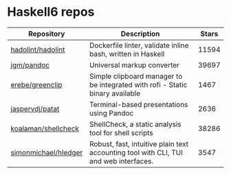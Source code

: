 # Haskell6 repos

| Repository                                                      | Description                                                                          | Stars |
| --------------------------------------------------------------- | ------------------------------------------------------------------------------------ | ----- |
| [hadolint/hadolint](https://github.com/hadolint/hadolint)       | Dockerfile linter, validate inline bash, written in Haskell                          | 11594 |
| [jgm/pandoc](https://github.com/jgm/pandoc)                     | Universal markup converter                                                           | 39697 |
| [erebe/greenclip](https://github.com/erebe/greenclip)           | Simple clipboard manager to be integrated with rofi - Static binary available        | 1467  |
| [jaspervdj/patat](https://github.com/jaspervdj/patat)           | Terminal-based presentations using Pandoc                                            | 2636  |
| [koalaman/shellcheck](https://github.com/koalaman/shellcheck)   | ShellCheck, a static analysis tool for shell scripts                                 | 38286 |
| [simonmichael/hledger](https://github.com/simonmichael/hledger) | Robust, fast, intuitive plain text accounting tool with CLI, TUI and web interfaces. | 3547  |
